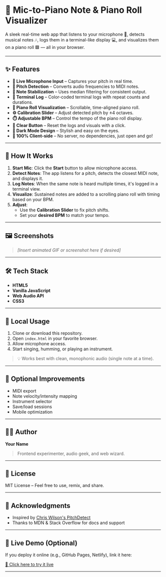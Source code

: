 # 🎹 Mic-to-Piano Note & Piano Roll Visualizer

A sleek real-time web app that listens to your microphone 🎤, detects musical notes 🎶, logs them in a terminal-like display 💻, and visualizes them on a piano roll 🟩 — all in your browser.

---

## ✨ Features

- **🎤 Live Microphone Input** – Captures your pitch in real time.
- **📡 Pitch Detection** – Converts audio frequencies to MIDI notes.
- **🧠 Note Stabilization** – Uses median filtering for consistent output.
- **🎨 Terminal Log** – Color-coded terminal logs with repeat counts and durations.
- **🎹 Piano Roll Visualization** – Scrollable, time-aligned piano roll.
- **⚙️ Calibration Slider** – Adjust detected pitch by ±4 octaves.
- **⏱️ Adjustable BPM** – Control the tempo of the piano roll display.
- **🧼 Clear Button** – Reset the logs and visuals with a click.
- **🖤 Dark Mode Design** – Stylish and easy on the eyes.
- **🚀 100% Client-side** – No server, no dependencies, just open and go!

---

## 🔧 How It Works

1. **Start Mic**: Click the **Start** button to allow microphone access.
2. **Detect Notes**: The app listens for a pitch, detects the closest MIDI note, and displays it.
3. **Log Notes**: When the same note is heard multiple times, it's logged in a terminal view.
4. **Visualize**: Sustained notes are added to a scrolling piano roll with timing based on your BPM.
5. **Adjust**:
   - Use the **Calibration Slider** to fix pitch shifts.
   - Set your **desired BPM** to match your tempo.

---

## 🖼️ Screenshots

> _[Insert animated GIF or screenshot here if desired]_

---

## 🛠️ Tech Stack

- **HTML5**
- **Vanilla JavaScript**
- **Web Audio API**
- **CSS3**

---

## 🧪 Local Usage

1. Clone or download this repository.
2. Open `index.html` in your favorite browser.
3. Allow microphone access.
4. Start singing, humming, or playing an instrument.

> 💡 Works best with clean, monophonic audio (single note at a time).

---

## 🧰 Optional Improvements

- MIDI export
- Note velocity/intensity mapping
- Instrument selector
- Save/load sessions
- Mobile optimization

---

## 🧑‍💻 Author

**Your Name**  
> Frontend experimenter, audio geek, and web wizard.

---

## 📄 License

MIT License – Feel free to use, remix, and share.

---

## 📣 Acknowledgments

- Inspired by [Chris Wilson's PitchDetect](https://webaudiodemos.appspot.com/pitchdetect/)
- Thanks to MDN & Stack Overflow for docs and support

---

## 🚀 Live Demo (Optional)

If you deploy it online (e.g., GitHub Pages, Netlify), link it here:

[🔗 Click here to try it live](https://your-demo-link.com)

---
